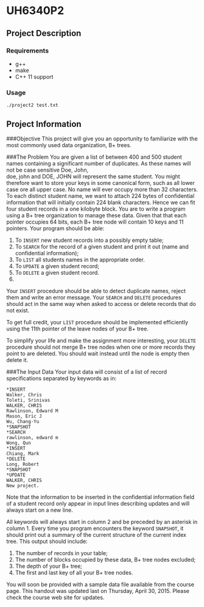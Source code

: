 # UH6340P2

## Project Description

### Requirements

* g++
* make
* C++ 11 support

### Usage

    ./project2 test.txt

## Project Information

###Objective
This project will give you an opportunity to familiarize
with the most commonly used data organization, B+
trees.

###The Problem
You are given a list of between 400 and 500 student
names containing a significant number of duplicates.
As these names will not be case sensitive Doe, John, \
doe, john and DOE, JOHN will represent the same
student. You might therefore want to store your keys in
some canonical form, such as all lower case ore all
upper case. No name will ever occupy more than 32
characters. To each distinct student name, we want to
attach 224 bytes of confidential information that will
initially contain 224 blank characters. Hence we can fit
four student records in a one kilobyte block.
You are to write a program using a B+ tree
organization to manage these data. Given that that each
pointer occupies 64 bits, each B+ tree node will contain
10 keys and 11 pointers. Your program should be able:

1. To `INSERT` new student records into a possibly
empty table;
2. To `SEARCH` for the record of a given student
and print it out (name and confidential
information);
3. To `LIST` all students names in the appropriate
order.
4. To `UPDATE` a given student record;
5. To `DELETE` a given student record.
6. 
Your `INSERT` procedure should be able to detect
duplicate names, reject them and write an error
message. Your `SEARCH` and `DELETE` procedures should
act in the same way when asked to access or delete
records that do not exist.

To get full credit, your `LIST` procedure should be
implemented efficiently using the 11th pointer of the
leave nodes of your B+ tree.

To simplify your life and make the assignment
more interesting, your `DELETE` procedure should not
merge B+ tree nodes when one or more records they
point to are deleted. You should wait instead until the
node is empty then delete it.

###The Input Data
Your input data will consist of a list of record
specifications separated by keywords as in:

    *INSERT
    Walker, Chris
    Toleti, Srinivas
    WALKER, CHRIS
    Rawlinson, Edward M
    Mason, Eric J
    Wu, Chang‐Yu
    *SNAPSHOT
    *SEARCH
    rawlinson, edward m
    Wong, Qun
    *INSERT
    Chiang, Mark
    *DELETE
    Long, Robert
    *SNAPSHOT
    *UPDATE
    WALKER, CHRIS
    New project.

Note that the information to be inserted in the
confidential information field of a student record only
appear in input lines describing updates and will
always start on a new line.

All keywords will always start in column 2 and be
preceded by an asterisk in column 1. Every time you
program encounters the keyword `SNAPSHOT`, it should
print out a summary of the current structure of the
current index tree. This output should include:

1. The number of records in your table;
2. The number of blocks occupied by these data,
B+ tree nodes excluded;
3. The depth of your B+ tree;
4. The first and last key of all your B+ tree
nodes.

You will soon be provided with a sample data file
available from the course page.
This handout was updated last on Thursday, April
30, 2015. Please check the course web site for updates. 
